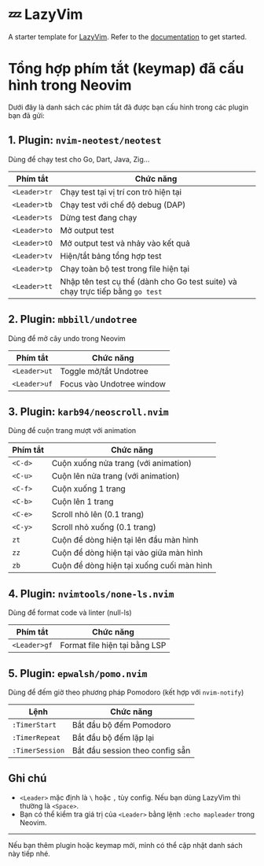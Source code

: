 # 💤 LazyVim

A starter template for [LazyVim](https://github.com/LazyVim/LazyVim).
Refer to the [documentation](https://lazyvim.github.io/installation) to get started.
# Tổng hợp phím tắt (keymap) đã cấu hình trong Neovim

Dưới đây là danh sách các phím tắt đã được bạn cấu hình trong các plugin bạn đã gửi:

## 1. Plugin: `nvim-neotest/neotest`

Dùng để chạy test cho Go, Dart, Java, Zig...

| Phím tắt     | Chức năng                                                                      |
| ------------ | ------------------------------------------------------------------------------ |
| `<Leader>tr` | Chạy test tại vị trí con trỏ hiện tại                                          |
| `<Leader>tb` | Chạy test với chế độ debug (DAP)                                               |
| `<Leader>ts` | Dừng test đang chạy                                                            |
| `<Leader>to` | Mở output test                                                                 |
| `<Leader>tO` | Mở output test và nhảy vào kết quả                                             |
| `<Leader>tv` | Hiện/tắt bảng tổng hợp test                                                    |
| `<Leader>tp` | Chạy toàn bộ test trong file hiện tại                                          |
| `<Leader>tt` | Nhập tên test cụ thể (dành cho Go test suite) và chạy trực tiếp bằng `go test` |

## 2. Plugin: `mbbill/undotree`

Dùng để mở cây undo trong Neovim

| Phím tắt     | Chức năng                 |
| ------------ | ------------------------- |
| `<Leader>ut` | Toggle mở/tắt Undotree    |
| `<Leader>uf` | Focus vào Undotree window |

## 3. Plugin: `karb94/neoscroll.nvim`

Dùng để cuộn trang mượt với animation

| Phím tắt | Chức năng                                 |
| -------- | ----------------------------------------- |
| `<C-d>`  | Cuộn xuống nửa trang (với animation)      |
| `<C-u>`  | Cuộn lên nửa trang (với animation)        |
| `<C-f>`  | Cuộn xuống 1 trang                        |
| `<C-b>`  | Cuộn lên 1 trang                          |
| `<C-e>`  | Scroll nhỏ lên (0.1 trang)                |
| `<C-y>`  | Scroll nhỏ xuống (0.1 trang)              |
| `zt`     | Cuộn để dòng hiện tại lên đầu màn hình    |
| `zz`     | Cuộn để dòng hiện tại vào giữa màn hình   |
| `zb`     | Cuộn để dòng hiện tại xuống cuối màn hình |

## 4. Plugin: `nvimtools/none-ls.nvim`

Dùng để format code và linter (null-ls)

| Phím tắt     | Chức năng                     |
| ------------ | ----------------------------- |
| `<Leader>gf` | Format file hiện tại bằng LSP |

## 5. Plugin: `epwalsh/pomo.nvim`

Dùng để đếm giờ theo phương pháp Pomodoro (kết hợp với `nvim-notify`)

| Lệnh            | Chức năng                       |
| --------------- | ------------------------------- |
| `:TimerStart`   | Bắt đầu bộ đếm Pomodoro         |
| `:TimerRepeat`  | Bắt đầu bộ đếm lặp lại          |
| `:TimerSession` | Bắt đầu session theo config sẵn |

## Ghi chú

* `<Leader>` mặc định là `\` hoặc `,` tùy config. Nếu bạn dùng LazyVim thì thường là `<Space>`.
* Bạn có thể kiểm tra giá trị của `<Leader>` bằng lệnh `:echo mapleader` trong Neovim.

---

Nếu bạn thêm plugin hoặc keymap mới, mình có thể cập nhật danh sách này tiếp nhé.
